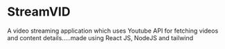 # StreamVID
A video streaming application which uses Youtube API for fetching videos and content details.....made using React JS, NodeJS and tailwind
